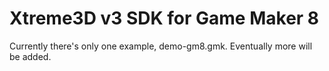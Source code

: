 Xtreme3D v3 SDK for Game Maker 8
================================
Currently there's only one example, demo-gm8.gmk. Eventually more will be added.
